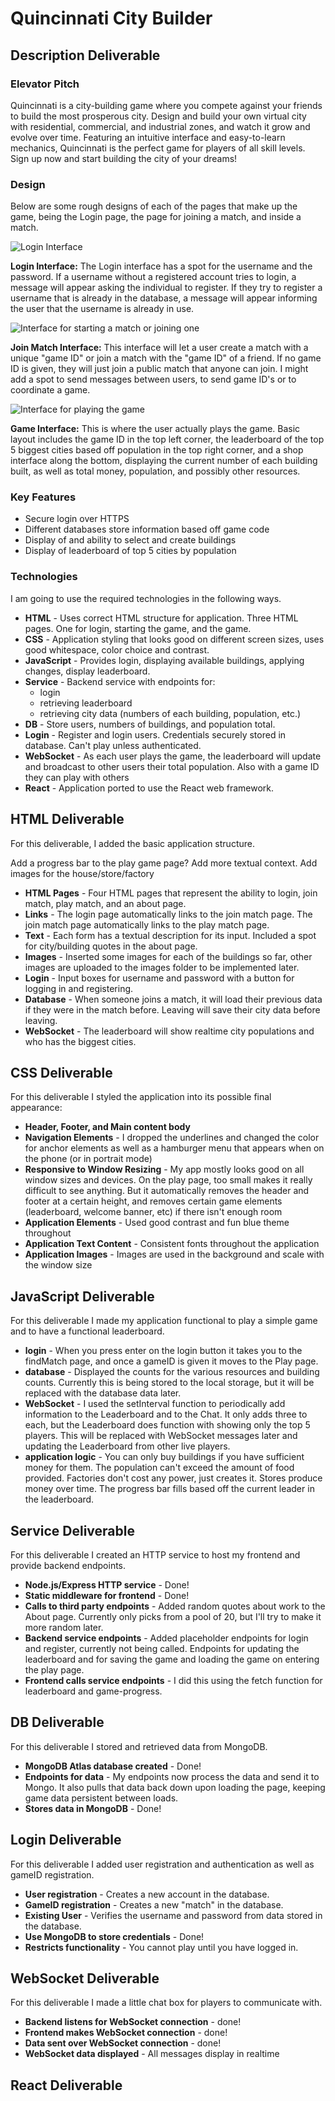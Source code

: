 # Quincinnati City Builder

## Description Deliverable

### Elevator Pitch

Quincinnati is a city-building game where you compete against your friends to build the most prosperous city. Design and build your own virtual city with residential, commercial, and industrial zones, and watch it grow and evolve over time. Featuring an intuitive interface and easy-to-learn mechanics, Quincinnati is the perfect game for players of all skill levels. Sign up now and start building the city of your dreams!

### Design

Below are some rough designs of each of the pages that make up the game, being the Login page, the page for joining a match, and inside a match.

![Login Interface](https://user-images.githubusercontent.com/112978030/236575904-d9f37648-e8f1-4113-83e3-25a50cdaefe8.jpg)

**Login Interface:** The Login interface has a spot for the username and the password. If a username without a registered account tries to login, a message will appear asking the individual to register. If they try to register a username that is already in the database, a message will appear informing the user that the username is already in use.

![Interface for starting a match or joining one](https://user-images.githubusercontent.com/112978030/236575942-f9784546-a2af-49ea-beec-f6e17960715a.jpg)

**Join Match Interface:** This interface will let a user create a match with a unique "game ID" or join a match with the "game ID" of a friend. If no game ID is given, they will just join a public match that anyone can join. I might add a spot to send messages between users, to send game ID's or to coordinate a game.

![Interface for playing the game](https://user-images.githubusercontent.com/112978030/236575982-6dc3dcae-6421-4dea-958d-6ec6bd28f87e.jpg)

**Game Interface:** This is where the user actually plays the game. Basic layout includes the game ID in the top left corner, the leaderboard of the top 5 biggest cities based off population in the top right corner, and a shop interface along the bottom, displaying the current number of each building built, as well as total money, population, and possibly other resources.

### Key Features

- Secure login over HTTPS
- Different databases store information based off game code
- Display of and ability to select and create buildings
- Display of leaderboard of top 5 cities by population

### Technologies

I am going to use the required technologies in the following ways.

- **HTML** - Uses correct HTML structure for application. Three HTML pages. One for login, starting the game, and the game.
- **CSS** - Application styling that looks good on different screen sizes, uses good whitespace, color choice and contrast.
- **JavaScript** - Provides login, displaying available buildings, applying changes, display leaderboard.
- **Service** - Backend service with endpoints for:
  - login
  - retrieving leaderboard
  - retrieving city data (numbers of each building, population, etc.)
- **DB** - Store users, numbers of buildings, and population total.
- **Login** - Register and login users. Credentials securely stored in database. Can't play unless authenticated.
- **WebSocket** - As each user plays the game, the leaderboard will update and broadcast to other users their total population. Also with a game ID they can play with others
- **React** - Application ported to use the React web framework.

## HTML Deliverable
For this deliverable, I added the basic application structure.

Add a progress bar to the play game page? Add more textual context. Add images for the house/store/factory

- **HTML Pages** - Four HTML pages that represent the ability to login, join match, play match, and an about page.
- **Links** - The login page automatically links to the join match page. The join match page automatically links to the play match page.
- **Text** - Each form has a textual description for its input. Included a spot for city/building quotes in the about page.
- **Images** - Inserted some images for each of the buildings so far, other images are uploaded to the images folder to be implemented later.
- **Login** - Input boxes for username and password with a button for logging in and registering.
- **Database** - When someone joins a match, it will load their previous data if they were in the match before. Leaving will save their city data before leaving.
- **WebSocket** - The leaderboard will show realtime city populations and who has the biggest cities.

## CSS Deliverable

For this deliverable I styled the application into its possible final appearance:

- **Header, Footer, and Main content body**
- **Navigation Elements** - I dropped the underlines and changed the color for anchor elements as well as a hamburger menu that appears when on the phone (or in portrait mode)
- **Responsive to Window Resizing** - My app mostly looks good on all window sizes and devices. On the play page, too small makes it really difficult to see anything. But it automatically removes the header and footer at a certain height, and removes certain game elements (leaderboard, welcome banner, etc) if there isn't enough room
- **Application Elements** - Used good contrast and fun blue theme throughout
- **Application Text Content** - Consistent fonts throughout the application
- **Application Images** - Images are used in the background and scale with the window size

## JavaScript Deliverable

For this deliverable I made my application functional to play a simple game and to have a functional leaderboard.

- **login** - When you press enter on the login button it takes you to the findMatch page, and once a gameID is given it moves to the Play page.
- **database** - Displayed the counts for the various resources and building counts. Currently this is being stored to the local storage, but it will be replaced with the database data later.
- **WebSocket** - I used the setInterval function to periodically add information to the Leaderboard and to the Chat. It only adds three to each, but the Leaderboard does function with showing only the top 5 players. This will be replaced with WebSocket messages later and updating the Leaderboard from other live players.
- **application logic** - You can only buy buildings if you have sufficient money for them. The population can't exceed the amount of food provided. Factories don't cost any power, just creates it. Stores produce money over time. The progress bar fills based off the current leader in the leaderboard.

## Service Deliverable

For this deliverable I created an HTTP service to host my frontend and provide backend endpoints.

- **Node.js/Express HTTP service** - Done!
- **Static middleware for frontend** - Done!
- **Calls to third party endpoints** - Added random quotes about work to the About page. Currently only picks from a pool of 20, but I'll try to make it more random later.
- **Backend service endpoints** - Added placeholder endpoints for login and register, currently not being called. Endpoints for updating the leaderboard and for saving the game and loading the game on entering the play page.
- **Frontend calls service endpoints** - I did this using the fetch function for leaderboard and game-progress.

## DB Deliverable

For this deliverable I stored and retrieved data from MongoDB.

- **MongoDB Atlas database created** - Done!
- **Endpoints for data** - My endpoints now process the data and send it to Mongo. It also pulls that data back down upon loading the page, keeping game data persistent between loads.
- **Stores data in MongoDB** - Done!

## Login Deliverable

For this deliverable I added user registration and authentication as well as gameID registration.

- **User registration** - Creates a new account in the database.
- **GameID registration** - Creates a new "match" in the database.
- **Existing User** - Verifies the username and password from data stored in the database.
- **Use MongoDB to store credentials** - Done!
- **Restricts functionality** - You cannot play until you have logged in.


## WebSocket Deliverable

For this deliverable I made a little chat box for players to communicate with.

- **Backend listens for WebSocket connection** - done!
- **Frontend makes WebSocket connection** - done!
- **Data sent over WebSocket connection** - done!
- **WebSocket data displayed** - All messages display in realtime

## React Deliverable

